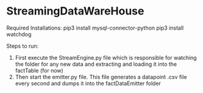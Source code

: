 # StreamingDataWareHouse

Required Installations:
pip3 install mysql-connector-python
pip3 install watchdog

Steps to run:
1. First execute the StreamEngine.py file which is responsible for watching the folder for any new data and extracting and loading it into the factTable (for now)
2. Then start the emitter.py file. This file generates a datapoint .csv file every second and dumps it into the factDataEmitter folder
